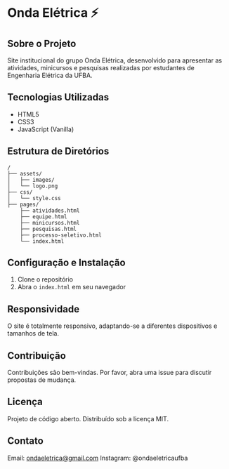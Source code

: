 # Onda Elétrica ⚡

## Sobre o Projeto

Site institucional do grupo Onda Elétrica, desenvolvido para apresentar as atividades, minicursos e pesquisas realizadas por estudantes de Engenharia Elétrica da UFBA.

## Tecnologias Utilizadas

- HTML5
- CSS3
- JavaScript (Vanilla)

## Estrutura de Diretórios

```
/
├── assets/
│   ├── images/
│   └── logo.png
├── css/
│   └── style.css
├── pages/
    ├── atividades.html
    ├── equipe.html
    ├── minicursos.html
    ├── pesquisas.html
    ├── processo-seletivo.html
    └── index.html
```

## Configuração e Instalação

1. Clone o repositório
2. Abra o `index.html` em seu navegador

## Responsividade

O site é totalmente responsivo, adaptando-se a diferentes dispositivos e tamanhos de tela.

## Contribuição

Contribuições são bem-vindas. Por favor, abra uma issue para discutir propostas de mudança.

## Licença

Projeto de código aberto. Distribuído sob a licença MIT.

## Contato

Email: ondaeletrica@gmail.com
Instagram: @ondaeletricaufba
